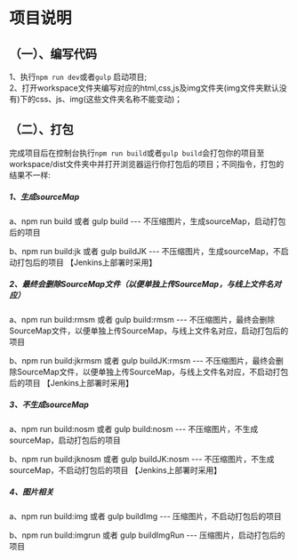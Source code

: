 # 项目说明

## （一）、编写代码
1、执行```npm run dev```或者```gulp``` 启动项目;       
2、打开workspace文件夹编写对应的html,css,js及img文件夹(img文件夹默认没有)下的css、js、img(这些文件夹名称不能变动)；  
## （二）、打包

完成项目后在控制台执行```npm run build```或者```gulp build```会打包你的项目至workspace/dist文件夹中并打开浏览器运行你打包后的项目；不同指令，打包的结果不一样:   

##### 1、生成sourceMap

a、npm run build 或者 gulp build ---    不压缩图片，生成sourceMap，启动打包后的项目

b、npm run build:jk 或者 gulp buildJK ---  不压缩图片，生成sourceMap，不启动打包后的项目  【Jenkins上部署时采用】

##### 2、最终会删除SourceMap文件（以便单独上传SourceMap，与线上文件名对应）
a、npm run build:rmsm 或者 gulp build:rmsm ---    不压缩图片，最终会删除SourceMap文件，以便单独上传SourceMap，与线上文件名对应，启动打包后的项目

b、npm run build:jkrmsm 或者 gulp buildJK:rmsm ---  不压缩图片，最终会删除SourceMap文件，以便单独上传SourceMap，与线上文件名对应，不启动打包后的项目  【Jenkins上部署时采用】

##### 3、不生成sourceMap
a、npm run build:nosm 或者 gulp build:nosm ---    不压缩图片，不生成sourceMap，启动打包后的项目

b、npm run build:jknosm 或者 gulp buildJK:nosm ---  不压缩图片，不生成sourceMap，不启动打包后的项目  【Jenkins上部署时采用】

##### 4、图片相关
a、npm run build:img 或者 gulp buildImg ---    压缩图片，不启动打包后的项目

b、npm run build:imgrun 或者 gulp buildImgRun --- 压缩图片，启动打包后的项目
